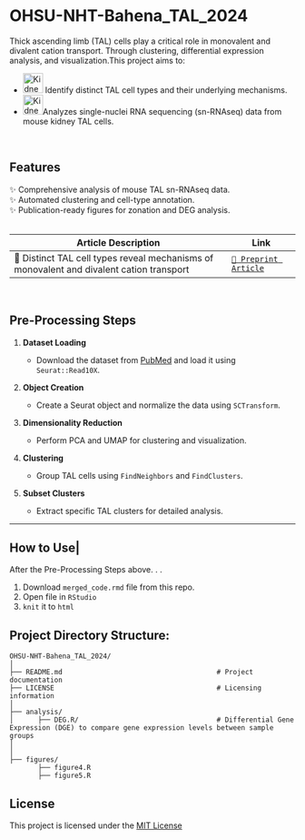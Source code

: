 # **OHSU-NHT-Bahena_TAL_2024**
Thick ascending limb (TAL) cells play a critical role in monovalent and divalent cation transport. Through clustering, differential expression analysis, and visualization.This project aims to:<br>
- <img src="https://cdn.iconscout.com/icon/free/png-512/free-kidney-icon-download-in-svg-png-gif-file-formats--organ-health-medical-pack-healthcare-icons-20102.png?f=webp&w=512" title="Kidney2" alt="Kidney2" width="35" height="35"/> Identify distinct TAL cell types and their underlying mechanisms.<br>
- <img src="https://cdn.iconscout.com/icon/free/png-512/free-kidney-icon-download-in-svg-png-gif-file-formats--organ-health-medical-pack-healthcare-icons-20102.png?f=webp&w=512" title="Kidney2" alt="Kidney2" width="35" height="35"/>Analyzes single-nuclei RNA sequencing (sn-RNAseq) data from mouse kidney TAL cells.<br>
<br>

## **Features**
✨ Comprehensive analysis of mouse TAL sn-RNAseq data.  
✨ Automated clustering and cell-type annotation.  
✨ Publication-ready figures for zonation and DEG analysis.
<br><br>

|**Article Description**                                                                  |**Link**                                                                                           
|-----------------------------------------------------------------------------------------|----------------------------------------------------------------------------------------|
| 🧬 Distinct TAL cell types reveal mechanisms of monovalent and divalent cation transport | [`📄 Preprint Article`](https://www.biorxiv.org/content/10.1101/2025.01.16.633282v1) |
<br>

## **Pre-Processing Steps**
1. **Dataset Loading**  
   - Download the dataset from [PubMed](https://pubmed.ncbi.nlm.nih.gov/31689386/) and load it using `Seurat::Read10X`.

2. **Object Creation**  
   - Create a Seurat object and normalize the data using `SCTransform`.

3. **Dimensionality Reduction**  
   - Perform PCA and UMAP for clustering and visualization.

4. **Clustering**  
   - Group TAL cells using `FindNeighbors` and `FindClusters`.

5. **Subset Clusters**  
   - Extract specific TAL clusters for detailed analysis.

---

## **How to Use**|
After the Pre-Processing Steps above. . .
1. Download `merged_code.rmd` file from this repo.
2. Open file in `RStudio`
3. `knit` it to `html`

## Project Directory Structure:
```
OHSU-NHT-Bahena_TAL_2024/
│
├── README.md                                      # Project documentation
├── LICENSE                                        # Licensing information
│
├── analysis/                                          
│      ├── DEG.R/                                  # Differential Gene Expression (DGE) to compare gene expression levels between sample groups                            
│      
│
├── figures/                                            
       ├── figure4.R                            
       ├── figure5.R                              

```

## License
This project is licensed under the [MIT License](License)

